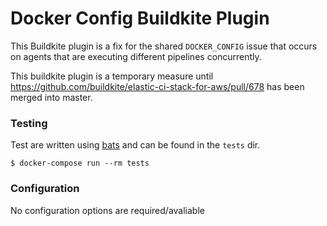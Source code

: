 # Docker Config Buildkite Plugin

This Buildkite plugin is a fix for the shared `DOCKER_CONFIG` issue that occurs on agents that are executing different pipelines concurrently.

This buildkite plugin is a temporary measure until https://github.com/buildkite/elastic-ci-stack-for-aws/pull/678 has been merged into master.

### Testing

Test are written using [bats](https://github.com/bats-core/bats-core) and can be found in the `tests` dir.

    $ docker-compose run --rm tests

### Configuration

No configuration options are required/avaliable